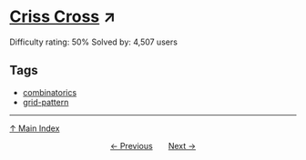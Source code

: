 # [Criss Cross](https://projecteuler.net/problem=166) ↗️

Difficulty rating: 50%
Solved by: 4,507 users
## Tags

- [combinatorics](../tags/combinatorics.md)
- [grid-pattern](../tags/grid-pattern.md)



---

[↑ Main Index](../README.md)


<div align=center><a href='165.md'>← Previous</a> &nbsp;&nbsp; &nbsp;&nbsp;  <a href='167.md'>Next →</a></div>
